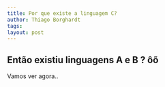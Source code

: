 ```yaml
---
title: Por que existe a linguagem C?
author: Thiago Borghardt
tags: 
layout: post
---
```

## Então existiu linguagens A e B ? ôõ

Vamos ver agora..

